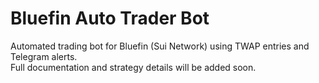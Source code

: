 # Bluefin Auto Trader Bot

Automated trading bot for Bluefin (Sui Network) using TWAP entries and Telegram alerts.  
Full documentation and strategy details will be added soon.
